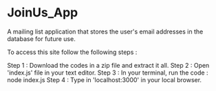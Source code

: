 # JoinUs_App
 A mailing list application that stores the user's email addresses in the database for future use.
 
 To access this site follow the following steps :
 
 Step 1 : Download the codes in a zip file and extract it all.
 Step 2 : Open 'index.js' file in your text editor.
 Step 3 : In your terminal, run the code : node index.js
 Step 4 : Type in 'localhost:3000' in your local browser.
 

